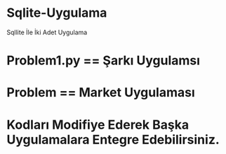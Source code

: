 # Sqlite-Uygulama
Sqllite İle İki Adet Uygulama
# Problem1.py == Şarkı Uygulamsı
# Problem == Market Uygulaması
# Kodları Modifiye Ederek Başka Uygulamalara Entegre Edebilirsiniz.
